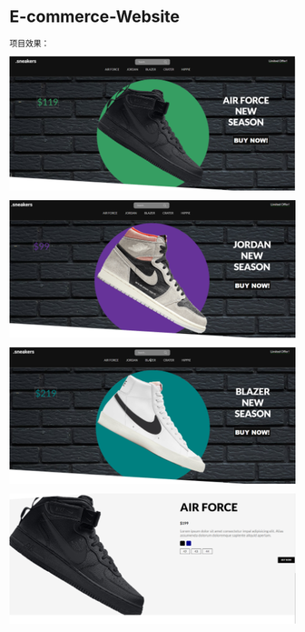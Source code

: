 # E-commerce-Website

项目效果：

![image-20220307214119094](./image-20220307214119094.png)

![image-20220307214232595](./image-20220307214232595.png)

![image-20220307214139397](./image-20220307214139397.png)

![image-20220307214209021](./image-20220307214209021.png)
